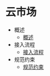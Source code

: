 # 云市场
* 概述
   * [概述](gai_shu.md)
* 接入流程
   * [接入流程](jie_ru_liu_cheng.md)
* 规范约束
   * [规范约束](gui_fan_yue_shu.md)


